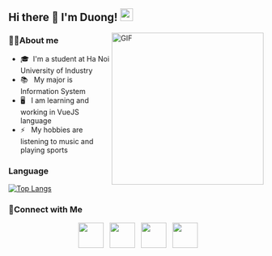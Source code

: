 <h2>Hi there 👋 I'm Duong! <img src="https://github.com/souvikguria98/souvikguria98/blob/master/Hi.gif" width="25"></h2>
<img align="right" alt="GIF" src="https://user-images.githubusercontent.com/74038190/212749171-b84692a8-2b04-4e3b-93ca-ac14705da224.gif" width="300"/>

<h3>👨‍💻About me </h3>

- 🎓&nbsp; I'm a student at Ha Noi University of Industry <br>
- 📚 &nbsp; My major is Information System <br> 
- 🖥️ &nbsp; I am learning and working in VueJS language <br>
- ⚡ &nbsp; My hobbies are listening to music and playing sports <br>

<h3>Language</h3>

[![Top Langs](https://github-readme-stats.vercel.app/api/top-langs/?username=duong01&layout=compact&text_color=daf7dc&bg_color=151515)](https://github.com/devSouvik/github-readme-stats)
</br>

<h3>🚀Connect with Me </h3>
<p align="center">
&nbsp; <a href="https://www.facebook.com/duongitbg01" target="_blank" rel="noopener noreferrer"><img src="https://raw.githubusercontent.com/rahuldkjain/github-profile-readme-generator/master/src/images/icons/Social/facebook.svg" width="50" /></a>  
&nbsp; <a href="https://www.instagram.com/duongbg01" target="_blank" rel="noopener noreferrer"><img src="https://upload.wikimedia.org/wikipedia/commons/thumb/e/e7/Instagram_logo_2016.svg/2048px-Instagram_logo_2016.svg.png" width="50" /></a>  
&nbsp;  <a href="https://youtu.be/f0gi7UG1L0w" target="_blank" rel="noopener noreferrer"><img src="https://e7.pngegg.com/pngimages/503/589/png-clipart-youtube-icon-youtube-live-computer-icons-music-youtube-logo-angle-rectangle.png" width="50" /></a>
&nbsp; <a href="nguyenvanduongit01@gmail.com" target="_blank" rel="noopener noreferrer"><img src="https://upload.wikimedia.org/wikipedia/commons/thumb/7/7e/Gmail_icon_%282020%29.svg/800px-Gmail_icon_%282020%29.svg.png"  width="50" /></a>
</p>



